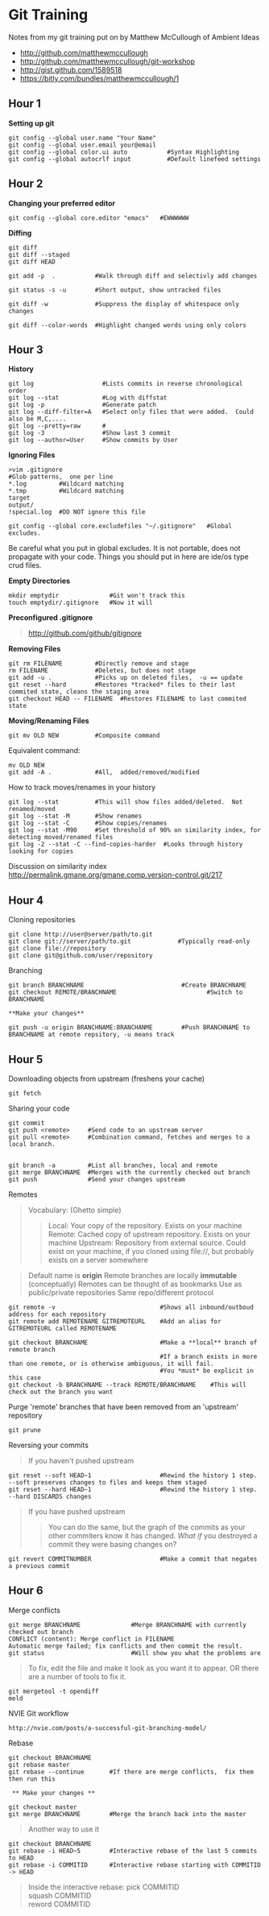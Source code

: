 Git Training
============

Notes from my git training put on by Matthew McCullough of Ambient Ideas

* http://github.com/matthewmccullough
* http://github.com/matthewmccullough/git-workshop
* http://gist.github.com/1589518
* https://bitly.com/bundles/matthewmccullough/1

Hour 1
------

**Setting up git**

    git config --global user.name "Your Name"
    git config --global user.email your@email
    git config --global color.ui auto           #Syntax Highlighting
    git config --global autocrlf input          #Default linefeed settings

Hour 2
------

**Changing your preferred editor**

    git config --global core.editor "emacs"   #EWWWWWW

**Diffing**

    git diff
    git diff --staged
    git diff HEAD
  
    git add -p  .           #Walk through diff and selectivly add changes

    git status -s -u        #Short output, show untracked files
 
    git diff -w             #Suppress the display of whitespace only changes

    git diff --color-words  #Highlight changed words using only colors

Hour 3
------

**History**

    git log                   #Lists commits in reverse chronological order
    git log --stat            #Log with diffstat
    git log -p                #Generate patch
    git log --diff-filter=A   #Select only files that were added.  Could also be M,C,....
    git log --pretty=raw      #
    git log -3                #Show last 3 commit
    git log --author=User     #Show commits by User

**Ignoring Files**

    >vim .gitignore
    #Glob patterns,  one per line
    *.log         #Wildcard matching
    *.tmp         #Wildcard matching
    target  
    output/
    !special.log  #DO NOT ignore this file

    git config --global core.excludefiles "~/.gitignore"   #Global excludes.  

Be careful what you put in global excludes. It is not portable, does not propagate with your code. Things you should put in here are ide/os type crud files.

**Empty Directories**

    mkdir emptydir              #Git won't track this
    touch emptydir/.gitignore   #Now it will

**Preconfigured .gitignore**

>http://github.com/github/gitignore

**Removing Files**

    git rm FILENAME         #Directly remove and stage
    rm FILENAME             #Deletes, but does not stage
    git add -u .            #Picks up on deleted files,  -u == update
    git reset --hard        #Restores *tracked* files to their last commited state, cleans the staging area
    git checkout HEAD -- FILENAME  #Restores FILENAME to last commited state

**Moving/Renaming Files**

    git mv OLD NEW          #Composite command
    
Equivalent command:
 
    mv OLD NEW
    git add -A .            #All,  added/removed/modified

How to track moves/renames in your history

    git log --stat          #This will show files added/deleted.  Not renamed/moved
    git log --stat -M       #Show renames
    git log --stat -C       #Show copies/renames
    git log --stat -M90     #Set threshold of 90% on similarity index, for detecting moved/renamed files
    git log -2 --stat -C --find-copies-harder  #Looks through history looking for copies

Discussion on similarity index
   http://permalink.gmane.org/gmane.comp.version-control.git/217

Hour 4
------

Cloning repositories

    git clone http://user@server/path/to.git
    git clone git://server/path/to.git             #Typically read-only
    git clone file://repository
    git clone git@github.com/user/repository

Branching

    git branch BRANCHNAME                           #Create BRANCHNAME
    git checkout REMOTE/BRANCHNAME                         #Switch to BRANCHNAME

    **Make your changes**

    git push -u origin BRANCHNAME:BRANCHANME        #Push BRANCHNAME to BRANCHNAME at remote repsitory, -u means track


Hour 5
------

Downloading objects from upstream (freshens your cache)

    git fetch             

Sharing your code

    git commit
    git push <remote>     #Send code to an upstream server
    git pull <remote>     #Combination command, fetches and merges to a local branch.  


    git branch -a         #List all branches, local and remote
    git merge BRANCHNAME  #Merges with the currently checked out branch
    git push              #Send your changes upstream

Remotes

> Vocabulary: (Ghetto simple)
> > Local: Your copy of the repository. Exists on your machine
> > Remote: Cached copy of upstream repository. Exists on your machine
> > Upstream: Repository from external source. Could exist on your machine, if you cloned using file://,  but probably exists on a server somewhere

> Default name is **origin**
> Remote branches are locally **immutable** (conceptually)
> Remotes can be thought of as bookmarks
>   Use as public/private repositories
>   Same repo/different protocol

    git remote -v                             #Shows all inbound/outboud address for each repository
    git remote add REMOTENAME GITREMOTEURL    #Add an alias for GITREMOTEURL called REMOTENAME

    git checkout BRANCHAME                    #Make a **local** branch of remote branch
                                              #If a branch exists in more than one remote, or is otherwise ambiguous, it will fail. 
                                              #You *must* be explicit in this case
    git checkout -b BRANCHNAME --track REMOTE/BRANCHNAME    #This will check out the branch you want

Purge 'remote' branches that have been removed from an 'upstream' repository

    git prune

Reversing your commits
    
> If you haven't pushed upstream

    git reset --soft HEAD~1                   #Rewind the history 1 step. --soft preserves changes to files and keeps them staged
    git reset --hard HEAD~1                   #Rewind the history 1 step. --hard DISCARDS changes

> If you have pushed upstream
> >   You can do the same,  but the graph of the commits as your other commiters know it has changed. 
> >   *What if*  you destroyed a commit they were basing changes on?    
    
    git revert COMMITNUMBER                   #Make a commit that negates a previous commit

Hour 6
------

Merge conflicts

    git merge BRANCHNAME              #Merge BRANCHNAME with currently checked out branch
    CONFLICT (content): Merge conflict in FILENAME
    Automatic merge failed; fix conflicts and then commit the result.
    git status                        #Will show you what the problems are

> To fix,  edit the file and make it look as you want it to appear. OR there are a number of tools to fix it.
    
    git mergetool -t opendiff
    meld
    

NVIE Git workflow
    
    http://nvie.com/posts/a-successful-git-branching-model/

Rebase

    git checkout BRANCHNAME
    git rebase master
    git rebase --continue       #If there are merge conflicts,  fix them then run this
  
     ** Make your changes **

    git checkout master
    git merge BRANCHNAME        #Merge the branch back into the master

> Another way to use it

    git checkout BRANCHNAME
    git rebase -i HEAD~5        #Interactive rebase of the last 5 commits to HEAD
    git rebase -i COMMITID      #Interactive rebase starting with COMMITID -> HEAD

> Inside the interactive rebase:
       pick COMMITID            
       squash COMMITID          
       reword COMMITID
